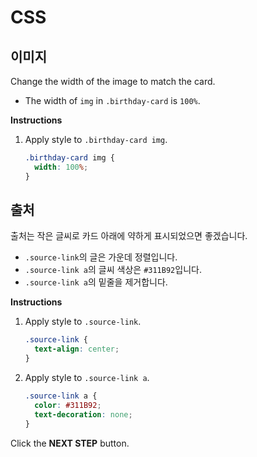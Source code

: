 # CSS
## 이미지
Change the width of the image to match the card.
* The width of `img` in `.birthday-card` is `100%`.


**Instructions**
1. Apply style to `.birthday-card img`.
    ```css
    .birthday-card img {
      width: 100%;
    }
    ```



## 출처
출처는 작은 글씨로 카드 아래에 약하게 표시되었으면 좋겠습니다.
* `.source-link`의 글은 가운데 정렬입니다.
* `.source-link a`의 글씨 색상은 `#311B92`입니다.
* `.source-link a`의 밑줄을 제거합니다.

**Instructions**
1. Apply style to `.source-link`.
    ```css
    .source-link {
      text-align: center;
    }
    ```
1. Apply style to `.source-link a`.

    ```css
    .source-link a {
      color: #311B92;
      text-decoration: none;
    }
    ```



Click the **NEXT STEP** button.
